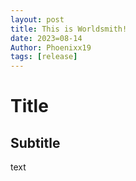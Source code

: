 ```yaml
---
layout: post
title: This is Worldsmith!
date: 2023=08-14
Author: Phoenixx19
tags: [release]
---
```


# Title

## Subtitle

text
